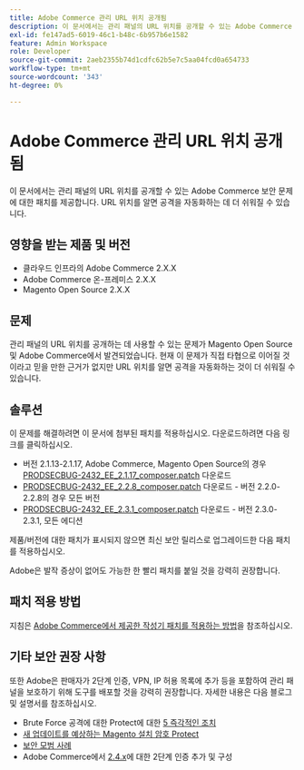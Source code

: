 ```yaml
---
title: Adobe Commerce 관리 URL 위치 공개됨
description: 이 문서에서는 관리 패널의 URL 위치를 공개할 수 있는 Adobe Commerce 보안 문제에 대한 패치를 제공합니다. URL 위치를 알면 공격을 자동화하는 데 더 쉬워질 수 있습니다.
exl-id: fe147ad5-6019-46c1-b48c-6b957b6e1582
feature: Admin Workspace
role: Developer
source-git-commit: 2aeb2355b74d1cdfc62b5e7c5aa04fcd0a654733
workflow-type: tm+mt
source-wordcount: '343'
ht-degree: 0%

---
```


# Adobe Commerce 관리 URL 위치 공개됨

이 문서에서는 관리 패널의 URL 위치를 공개할 수 있는 Adobe Commerce 보안 문제에 대한 패치를 제공합니다. URL 위치를 알면 공격을 자동화하는 데 더 쉬워질 수 있습니다.

## 영향을 받는 제품 및 버전

* 클라우드 인프라의 Adobe Commerce 2.X.X
* Adobe Commerce 온-프레미스 2.X.X
* Magento Open Source 2.X.X

## 문제

관리 패널의 URL 위치를 공개하는 데 사용할 수 있는 문제가 Magento Open Source 및 Adobe Commerce에서 발견되었습니다. 현재 이 문제가 직접 타협으로 이어질 것이라고 믿을 만한 근거가 없지만 URL 위치를 알면 공격을 자동화하는 것이 더 쉬워질 수 있습니다.

## 솔루션

이 문제를 해결하려면 이 문서에 첨부된 패치를 적용하십시오. 다운로드하려면 다음 링크를 클릭하십시오.

* 버전 2.1.13-2.1.17, Adobe Commerce, Magento Open Source의 경우 [PRODSECBUG-2432\_EE\_2.1.17\_composer.patch](assets/PRODSECBUG-2432_EE_2.1.17_composer.patch.zip) 다운로드
* [PRODSECBUG-2432\_EE\_2.2.8\_composer.patch](assets/PRODSECBUG-2432_EE_2.2.8_composer.patch.zip) 다운로드 - 버전 2.2.0-2.2.8의 경우 모든 버전
* [PRODSECBUG-2432\_EE\_2.3.1\_composer.patch](assets/PRODSECBUG-2432_EE_2.3.1_composer.patch.zip) 다운로드 - 버전 2.3.0-2.3.1, 모든 에디션

제품/버전에 대한 패치가 표시되지 않으면 최신 보안 릴리스로 업그레이드한 다음 패치를 적용하십시오.

Adobe은 발작 증상이 없어도 가능한 한 빨리 패치를 붙일 것을 강력히 권장합니다.

## 패치 적용 방법

지침은 [Adobe Commerce에서 제공한 작성기 패치를 적용하는 방법](/help/how-to/general/how-to-apply-a-composer-patch-provided-by-magento.md)을 참조하십시오.

## 기타 보안 권장 사항

또한 Adobe은 판매자가 2단계 인증, VPN, IP 허용 목록에 추가 등을 포함하여 관리 패널을 보호하기 위해 도구를 배포할 것을 강력히 권장합니다. 자세한 내용은 다음 블로그 및 설명서를 참조하십시오.

* Brute Force 공격에 대한 Protect에 대한 [5 즉각적인 조치](https://magento.com/security/best-practices/5-immediate-actions-protect-against-brute-force-attacks)
* [새 업데이트를 예상하는 Magento 설치 암호 Protect](https://magento.com/security/best-practices/protect-your-magento-installation-password-guessing-new-update)
* [보안 모범 사례](https://magento.com/security/best-practices/security-best-practices)
* Adobe Commerce에서 [2.4.x](https://experienceleague.adobe.com/en/docs/commerce-admin/systems/security/2fa/security-two-factor-authentication)에 대한 2단계 인증 추가 및 구성
